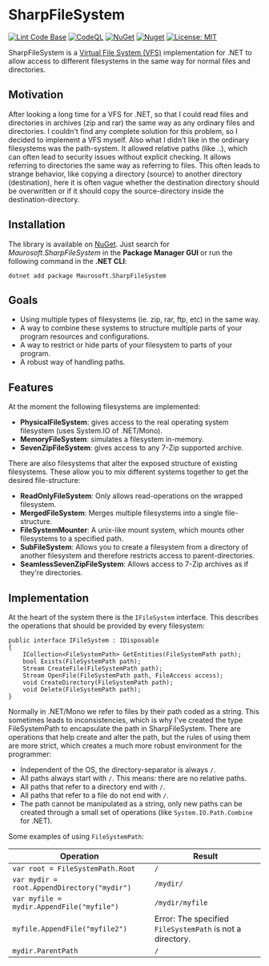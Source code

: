 # SharpFileSystem

[![Lint Code Base](https://github.com/maurosoft1973/SharpFileSystem/actions/workflows/linter.yml/badge.svg)](https://github.com/maurosoft1973/SharpFileSystem/actions/workflows/linter.yml)
[![CodeQL](https://github.com/maurosoft1973/SharpFileSystem/actions/workflows/codeql.yml/badge.svg)](https://github.com/maurosoft1973/SharpFileSystem/actions/workflows/codeql.yml)
[![NuGet](https://img.shields.io/nuget/v/Maurosoft.SharpFileSystem.svg?style=flat-square)](https://www.nuget.org/packages/Maurosoft.SharpFileSystem)
[![Nuget](https://img.shields.io/nuget/dt/Maurosoft.SharpFileSystem)](https://www.nuget.org/packages/Maurosoft.SharpFileSystem)
[![License: MIT](https://img.shields.io/badge/License-MIT-yellow.svg)](https://github.com/maurosoft1973/SharpFileSystem/blob/master/LICENSE.txt)

SharpFileSystem is a [Virtual File System (VFS)](http://en.wikipedia.org/wiki/Virtual_file_system) implementation for .NET to allow access to different filesystems in the same way for normal files and directories.

## Motivation

After looking a long time for a VFS for .NET, so that I could read files and directories in archives (zip and rar) the same way as any ordinary files and directories. I couldn't find any complete solution for this problem, so I decided to implement a VFS myself. Also what I didn't like in the ordinary filesystems was the path-system. It allowed relative paths (like ..), which can often lead to security issues without explicit checking. It allows referring to directories the same way as referring to files. This often leads to strange behavior, like copying a directory (source) to another directory (destination), here it is often vague whether the destination directory should be overwritten or if it should copy the source-directory inside the destination-directory.

## Installation

The library is available on [NuGet](https://www.nuget.org/packages/Maurosoft.SharpFileSystem). Just search for *Maurosoft.SharpFileSystem* in the **Package Manager GUI** or run the following command in the **.NET CLI**:

    dotnet add package Maurosoft.SharpFileSystem

## Goals

* Using multiple types of filesystems (ie. zip, rar, ftp, etc) in the same way.
* A way to combine these systems to structure multiple parts of your program resources and configurations.
* A way to restrict or hide parts of your filesystem to parts of your program.
* A robust way of handling paths.

## Features

At the moment the following filesystems are implemented:

* **PhysicalFileSystem**: gives access to the real operating system filesystem (uses System.IO of .NET/Mono).
* **MemoryFileSystem**: simulates a filesystem in-memory.
* **SevenZipFileSystem**: gives access to any 7-Zip supported archive.

There are also filesystems that alter the exposed structure of existing filesystems. These allow you to mix different systems together to get the desired file-structure:

* **ReadOnlyFileSystem**: Only allows read-operations on the wrapped filesystem.
* **MergedFileSystem**: Merges multiple filesystems into a single file-structure.
* **FileSystemMounter**: A unix-like mount system, which mounts other filesystems to a specified path.
* **SubFileSystem**: Allows you to create a filesystem from a directory of another filesystem and therefore restricts access to parent-directories.
* **SeamlessSevenZipFileSystem**: Allows access to 7-Zip archives as if they're directories.

## Implementation

At the heart of the system there is the `IFileSystem` interface. This describes the operations that should be provided by every filesystem:

    public interface IFileSystem : IDisposable
    {
        ICollection<FileSystemPath> GetEntities(FileSystemPath path);
        bool Exists(FileSystemPath path);
        Stream CreateFile(FileSystemPath path);
        Stream OpenFile(FileSystemPath path, FileAccess access);
        void CreateDirectory(FileSystemPath path);
        void Delete(FileSystemPath path);
    }

Normally in .NET/Mono we refer to files by their path coded as a string. This sometimes leads to inconsistencies, which is why I've created the type FileSystemPath to encapsulate the path in SharpFileSystem. There are operations that help create and alter the path, but the rules of using them are more strict, which creates a much more robust environment for the programmer:

* Independent of the OS, the directory-separator is always `/`.
* All paths always start with `/`. This means: there are no relative paths.
* All paths that refer to a directory end with `/`.
* All paths that refer to a file do not end with `/`.
* The path cannot be manipulated as a string, only new paths can be created through a small set of operations (like `System.IO.Path.Combine` for .NET).

Some examples of using `FileSystemPath`:

Operation | Result
--- | ---
`var root = FileSystemPath.Root` | `/`
`var mydir = root.AppendDirectory("mydir")` | `/mydir/`
`var myfile = mydir.AppendFile("myfile")` | `/mydir/myfile`
`myfile.AppendFile("myfile2")` | Error: The specified `FileSystemPath` is not a directory.
`mydir.ParentPath` | `/`

